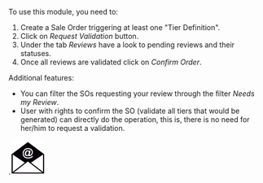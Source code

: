 To use this module, you need to:

1.  Create a Sale Order triggering at least one "Tier Definition".
2.  Click on *Request Validation* button.
3.  Under the tab *Reviews* have a look to pending reviews and their
    statuses.
4.  Once all reviews are validated click on *Confirm Order*.

Additional features:

- You can filter the SOs requesting your review through the filter
  *Needs my Review*.
- User with rights to confirm the SO (validate all tiers that would be
  generated) can directly do the operation, this is, there is no need
  for her/him to request a validation.
  
.![Alt text](email.png)